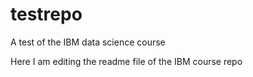 # testrepo
A test of the IBM data science course


Here I am editing the readme file of the IBM course repo
